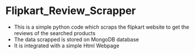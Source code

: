 # Flipkart_Review_Scrapper
* This is a simple python code which scraps the flipkart website to get the reviews of the searched products
* The data scrapped is stored on MongoDB database
* It is integrated with a simple Html Webpage 
